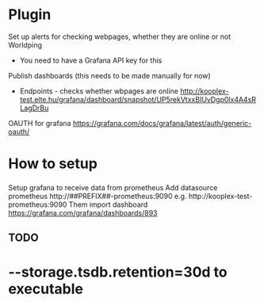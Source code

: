 # Plugin
Set up alerts for checking webpages, whether they are online or not
Worldping
* You need to have a Grafana API key for this

Publish dashboards (this needs to be made manually for now)
* Endpoints - checks whether wbpages are online
http://kooplex-test.elte.hu/grafana/dashboard/snapshot/UP5rekVtxxBIUvDgp0lx4A4sRLagDrBu

OAUTH for grafana
https://grafana.com/docs/grafana/latest/auth/generic-oauth/

# How to setup
###
Setup grafana to receive data from prometheus
Add datasource prometheus
http://##PREFIX##-prometheus:9090
e.g. http://kooplex-test-prometheus:9090
Them import dashboard
https://grafana.com/grafana/dashboards/893

## TODO
# --storage.tsdb.retention=30d to executable
